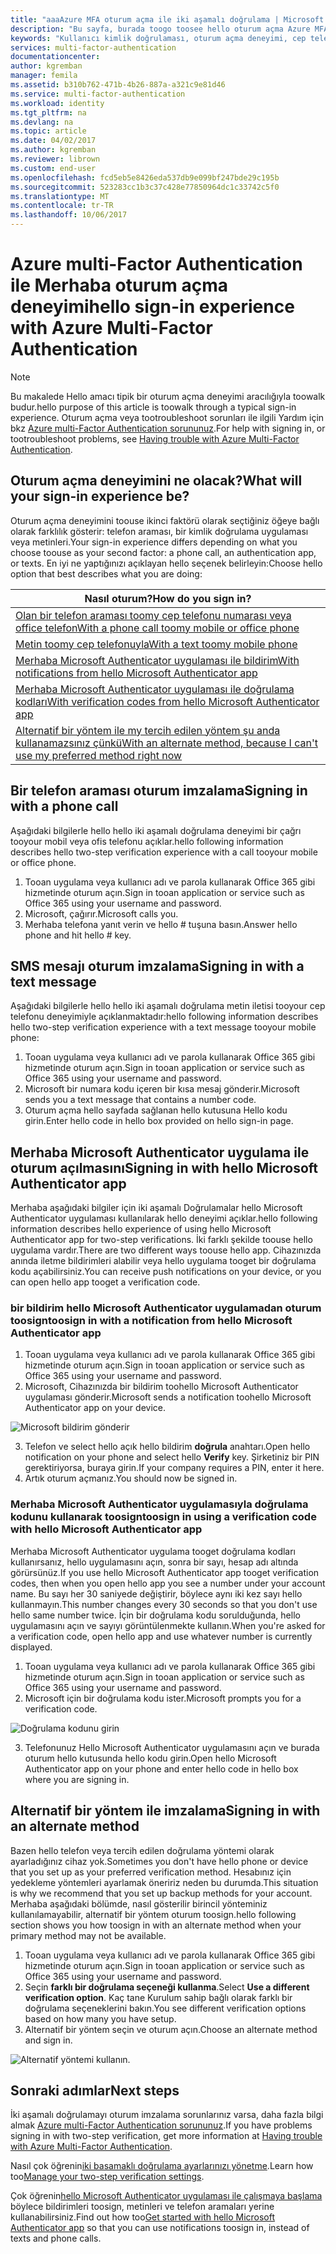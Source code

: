 ```yaml
---
title: "aaaAzure MFA oturum açma ile iki aşamalı doğrulama | Microsoft Docs"
description: "Bu sayfa, burada toogo toosee hello oturum açma Azure MFA ile kullanılabilen yöntemleri hakkında kılavuzluk sağlar."
keywords: "Kullanıcı kimlik doğrulaması, oturum açma deneyimi, cep telefonu ile oturum aç ofis telefonu ile oturum açma"
services: multi-factor-authentication
documentationcenter: 
author: kgremban
manager: femila
ms.assetid: b310b762-471b-4b26-887a-a321c9e81d46
ms.service: multi-factor-authentication
ms.workload: identity
ms.tgt_pltfrm: na
ms.devlang: na
ms.topic: article
ms.date: 04/02/2017
ms.author: kgremban
ms.reviewer: librown
ms.custom: end-user
ms.openlocfilehash: fcd5eb5e8426eda537db9e099bf247bde29c195b
ms.sourcegitcommit: 523283cc1b3c37c428e77850964dc1c33742c5f0
ms.translationtype: MT
ms.contentlocale: tr-TR
ms.lasthandoff: 10/06/2017
---
```

# <a name="hello-sign-in-experience-with-azure-multi-factor-authentication"></a><span data-ttu-id="4081f-104">Azure multi-Factor Authentication ile Merhaba oturum açma deneyimi</span><span class="sxs-lookup"><span data-stu-id="4081f-104">hello sign-in experience with Azure Multi-Factor Authentication</span></span>
> [!NOTE]
> <span data-ttu-id="4081f-105">Bu makalede Hello amacı tipik bir oturum açma deneyimi aracılığıyla toowalk budur.</span><span class="sxs-lookup"><span data-stu-id="4081f-105">hello purpose of this article is toowalk through a typical sign-in experience.</span></span> <span data-ttu-id="4081f-106">Oturum açma veya tootroubleshoot sorunları ile ilgili Yardım için bkz [Azure multi-Factor Authentication sorununuz](multi-factor-authentication-end-user-troubleshoot.md).</span><span class="sxs-lookup"><span data-stu-id="4081f-106">For help with signing in, or tootroubleshoot problems, see [Having trouble with Azure Multi-Factor Authentication](multi-factor-authentication-end-user-troubleshoot.md).</span></span>

## <a name="what-will-your-sign-in-experience-be"></a><span data-ttu-id="4081f-107">Oturum açma deneyimini ne olacak?</span><span class="sxs-lookup"><span data-stu-id="4081f-107">What will your sign-in experience be?</span></span>
<span data-ttu-id="4081f-108">Oturum açma deneyimini toouse ikinci faktörü olarak seçtiğiniz öğeye bağlı olarak farklılık gösterir: telefon araması, bir kimlik doğrulama uygulaması veya metinleri.</span><span class="sxs-lookup"><span data-stu-id="4081f-108">Your sign-in experience differs depending on what you choose toouse as your second factor: a phone call, an authentication app, or texts.</span></span> <span data-ttu-id="4081f-109">En iyi ne yaptığınızı açıklayan hello seçenek belirleyin:</span><span class="sxs-lookup"><span data-stu-id="4081f-109">Choose hello option that best describes what you are doing:</span></span>

| <span data-ttu-id="4081f-110">Nasıl oturum?</span><span class="sxs-lookup"><span data-stu-id="4081f-110">How do you sign in?</span></span> | 
| --- |
| [<span data-ttu-id="4081f-111">Olan bir telefon araması toomy cep telefonu numarası veya office telefon</span><span class="sxs-lookup"><span data-stu-id="4081f-111">With a phone call toomy mobile or office phone</span></span>](#signing-in-with-a-phone-call) |
| [<span data-ttu-id="4081f-112">Metin toomy cep telefonuyla</span><span class="sxs-lookup"><span data-stu-id="4081f-112">With a text toomy mobile phone</span></span>](#signing-in-with-a-text-message)
| [<span data-ttu-id="4081f-113">Merhaba Microsoft Authenticator uygulaması ile bildirim</span><span class="sxs-lookup"><span data-stu-id="4081f-113">With notifications from hello Microsoft Authenticator app</span></span>](#signing-in-with-the-microsoft-authenticator-app-using-notification) |
| [<span data-ttu-id="4081f-114">Merhaba Microsoft Authenticator uygulaması ile doğrulama kodları</span><span class="sxs-lookup"><span data-stu-id="4081f-114">With verification codes from hello Microsoft Authenticator app</span></span>](#signing-in-with-the-microsoft-authenticator-app-using-verification-code) |
| [<span data-ttu-id="4081f-115">Alternatif bir yöntem ile my tercih edilen yöntem şu anda kullanamazsınız çünkü</span><span class="sxs-lookup"><span data-stu-id="4081f-115">With an alternate method, because I can't use my preferred method right now</span></span>](#signing-in-with-an-alternate-method) |

## <a name="signing-in-with-a-phone-call"></a><span data-ttu-id="4081f-116">Bir telefon araması oturum imzalama</span><span class="sxs-lookup"><span data-stu-id="4081f-116">Signing in with a phone call</span></span>
<span data-ttu-id="4081f-117">Aşağıdaki bilgilerle hello hello iki aşamalı doğrulama deneyimi bir çağrı tooyour mobil veya ofis telefonu açıklar.</span><span class="sxs-lookup"><span data-stu-id="4081f-117">hello following information describes hello two-step verification experience with a call tooyour mobile or office phone.</span></span>

1. <span data-ttu-id="4081f-118">Tooan uygulama veya kullanıcı adı ve parola kullanarak Office 365 gibi hizmetinde oturum açın.</span><span class="sxs-lookup"><span data-stu-id="4081f-118">Sign in tooan application or service such as Office 365 using your username and password.</span></span>  
2. <span data-ttu-id="4081f-119">Microsoft, çağırır.</span><span class="sxs-lookup"><span data-stu-id="4081f-119">Microsoft calls you.</span></span>  
3. <span data-ttu-id="4081f-120">Merhaba telefona yanıt verin ve hello # tuşuna basın.</span><span class="sxs-lookup"><span data-stu-id="4081f-120">Answer hello phone and hit hello # key.</span></span>  

## <a name="signing-in-with-a-text-message"></a><span data-ttu-id="4081f-121">SMS mesajı oturum imzalama</span><span class="sxs-lookup"><span data-stu-id="4081f-121">Signing in with a text message</span></span>
<span data-ttu-id="4081f-122">Aşağıdaki bilgilerle hello hello iki aşamalı doğrulama metin iletisi tooyour cep telefonu deneyimiyle açıklanmaktadır:</span><span class="sxs-lookup"><span data-stu-id="4081f-122">hello following information describes hello two-step verification experience with a text message tooyour mobile phone:</span></span>

1. <span data-ttu-id="4081f-123">Tooan uygulama veya kullanıcı adı ve parola kullanarak Office 365 gibi hizmetinde oturum açın.</span><span class="sxs-lookup"><span data-stu-id="4081f-123">Sign in tooan application or service such as Office 365 using your username and password.</span></span> 
2. <span data-ttu-id="4081f-124">Microsoft bir numara kodu içeren bir kısa mesaj gönderir.</span><span class="sxs-lookup"><span data-stu-id="4081f-124">Microsoft sends you a text message that contains a number code.</span></span> 
3. <span data-ttu-id="4081f-125">Oturum açma hello sayfada sağlanan hello kutusuna Hello kodu girin.</span><span class="sxs-lookup"><span data-stu-id="4081f-125">Enter hello code in hello box provided on hello sign-in page.</span></span> 

## <a name="signing-in-with-hello-microsoft-authenticator-app"></a><span data-ttu-id="4081f-126">Merhaba Microsoft Authenticator uygulama ile oturum açılmasını</span><span class="sxs-lookup"><span data-stu-id="4081f-126">Signing in with hello Microsoft Authenticator app</span></span> 
<span data-ttu-id="4081f-127">Merhaba aşağıdaki bilgiler için iki aşamalı Doğrulamalar hello Microsoft Authenticator uygulaması kullanılarak hello deneyimi açıklar.</span><span class="sxs-lookup"><span data-stu-id="4081f-127">hello following information describes hello experience of using hello Microsoft Authenticator app for two-step verifications.</span></span> <span data-ttu-id="4081f-128">İki farklı şekilde toouse hello uygulama vardır.</span><span class="sxs-lookup"><span data-stu-id="4081f-128">There are two different ways toouse hello app.</span></span> <span data-ttu-id="4081f-129">Cihazınızda anında iletme bildirimleri alabilir veya hello uygulama tooget bir doğrulama kodu açabilirsiniz.</span><span class="sxs-lookup"><span data-stu-id="4081f-129">You can receive push notifications on your device, or you can open hello app tooget a verification code.</span></span>

### <a name="toosign-in-with-a-notification-from-hello-microsoft-authenticator-app"></a><span data-ttu-id="4081f-130">bir bildirim hello Microsoft Authenticator uygulamadan oturum toosign</span><span class="sxs-lookup"><span data-stu-id="4081f-130">toosign in with a notification from hello Microsoft Authenticator app</span></span>
1. <span data-ttu-id="4081f-131">Tooan uygulama veya kullanıcı adı ve parola kullanarak Office 365 gibi hizmetinde oturum açın.</span><span class="sxs-lookup"><span data-stu-id="4081f-131">Sign in tooan application or service such as Office 365 using your username and password.</span></span>
2. <span data-ttu-id="4081f-132">Microsoft, Cihazınızda bir bildirim toohello Microsoft Authenticator uygulaması gönderir.</span><span class="sxs-lookup"><span data-stu-id="4081f-132">Microsoft sends a notification toohello Microsoft Authenticator app on your device.</span></span>

  ![Microsoft bildirim gönderir](./media/multi-factor-authentication-end-user-signin/notify.png)

3. <span data-ttu-id="4081f-134">Telefon ve select hello açık hello bildirim **doğrula** anahtarı.</span><span class="sxs-lookup"><span data-stu-id="4081f-134">Open hello notification on your phone and select hello **Verify** key.</span></span> <span data-ttu-id="4081f-135">Şirketiniz bir PIN gerektiriyorsa, buraya girin.</span><span class="sxs-lookup"><span data-stu-id="4081f-135">If your company requires a PIN, enter it here.</span></span>
4. <span data-ttu-id="4081f-136">Artık oturum açmanız.</span><span class="sxs-lookup"><span data-stu-id="4081f-136">You should now be signed in.</span></span>

### <a name="toosign-in-using-a-verification-code-with-hello-microsoft-authenticator-app"></a><span data-ttu-id="4081f-137">Merhaba Microsoft Authenticator uygulamasıyla doğrulama kodunu kullanarak toosign</span><span class="sxs-lookup"><span data-stu-id="4081f-137">toosign in using a verification code with hello Microsoft Authenticator app</span></span>

<span data-ttu-id="4081f-138">Merhaba Microsoft Authenticator uygulama tooget doğrulama kodları kullanırsanız, hello uygulamasını açın, sonra bir sayı, hesap adı altında görürsünüz.</span><span class="sxs-lookup"><span data-stu-id="4081f-138">If you use hello Microsoft Authenticator app tooget verification codes, then when you open hello app you see a number under your account name.</span></span> <span data-ttu-id="4081f-139">Bu sayı her 30 saniyede değiştirir, böylece aynı iki kez sayı hello kullanmayın.</span><span class="sxs-lookup"><span data-stu-id="4081f-139">This number changes every 30 seconds so that you don't use hello same number twice.</span></span> <span data-ttu-id="4081f-140">İçin bir doğrulama kodu sorulduğunda, hello uygulamasını açın ve sayıyı görüntülenmekte kullanın.</span><span class="sxs-lookup"><span data-stu-id="4081f-140">When you're asked for a verification code, open hello app and use whatever number is currently displayed.</span></span> 

1. <span data-ttu-id="4081f-141">Tooan uygulama veya kullanıcı adı ve parola kullanarak Office 365 gibi hizmetinde oturum açın.</span><span class="sxs-lookup"><span data-stu-id="4081f-141">Sign in tooan application or service such as Office 365 using your username and password.</span></span>
2. <span data-ttu-id="4081f-142">Microsoft için bir doğrulama kodu ister.</span><span class="sxs-lookup"><span data-stu-id="4081f-142">Microsoft prompts you for a verification code.</span></span>

  ![Doğrulama kodunu girin](./media/multi-factor-authentication-end-user-signin/verify3.png)

3. <span data-ttu-id="4081f-144">Telefonunuz Hello Microsoft Authenticator uygulamasını açın ve burada oturum hello kutusunda hello kodu girin.</span><span class="sxs-lookup"><span data-stu-id="4081f-144">Open hello Microsoft Authenticator app on your phone and enter hello code in hello box where you are signing in.</span></span>

## <a name="signing-in-with-an-alternate-method"></a><span data-ttu-id="4081f-145">Alternatif bir yöntem ile imzalama</span><span class="sxs-lookup"><span data-stu-id="4081f-145">Signing in with an alternate method</span></span>
<span data-ttu-id="4081f-146">Bazen hello telefon veya tercih edilen doğrulama yöntemi olarak ayarladığınız cihaz yok.</span><span class="sxs-lookup"><span data-stu-id="4081f-146">Sometimes you don't have hello phone or device that you set up as your preferred verification method.</span></span> <span data-ttu-id="4081f-147">Hesabınız için yedekleme yöntemleri ayarlamak öneririz neden bu durumda.</span><span class="sxs-lookup"><span data-stu-id="4081f-147">This situation is why we recommend that you set up backup methods for your account.</span></span> <span data-ttu-id="4081f-148">Merhaba aşağıdaki bölümde, nasıl gösterilir birincil yönteminiz kullanılamayabilir, alternatif bir yöntem oturum toosign.</span><span class="sxs-lookup"><span data-stu-id="4081f-148">hello following section shows you how toosign in with an alternate method when your primary method may not be available.</span></span>

1. <span data-ttu-id="4081f-149">Tooan uygulama veya kullanıcı adı ve parola kullanarak Office 365 gibi hizmetinde oturum açın.</span><span class="sxs-lookup"><span data-stu-id="4081f-149">Sign in tooan application or service such as Office 365 using your username and password.</span></span>
2. <span data-ttu-id="4081f-150">Seçin **farklı bir doğrulama seçeneği kullanma**.</span><span class="sxs-lookup"><span data-stu-id="4081f-150">Select **Use a different verification option**.</span></span> <span data-ttu-id="4081f-151">Kaç tane Kurulum sahip bağlı olarak farklı bir doğrulama seçeneklerini bakın.</span><span class="sxs-lookup"><span data-stu-id="4081f-151">You see different verification options based on how many you have setup.</span></span>
3. <span data-ttu-id="4081f-152">Alternatif bir yöntem seçin ve oturum açın.</span><span class="sxs-lookup"><span data-stu-id="4081f-152">Choose an alternate method and sign in.</span></span>

  ![Alternatif yöntemi kullanın.](./media/multi-factor-authentication-end-user-signin/alt.png)

## <a name="next-steps"></a><span data-ttu-id="4081f-154">Sonraki adımlar</span><span class="sxs-lookup"><span data-stu-id="4081f-154">Next steps</span></span>

<span data-ttu-id="4081f-155">İki aşamalı doğrulamayı oturum imzalama sorunlarınız varsa, daha fazla bilgi almak [Azure multi-Factor Authentication sorununuz](multi-factor-authentication-end-user-troubleshoot.md).</span><span class="sxs-lookup"><span data-stu-id="4081f-155">If you have problems signing in with two-step verification, get more information at [Having trouble with Azure Multi-Factor Authentication](multi-factor-authentication-end-user-troubleshoot.md).</span></span>

<span data-ttu-id="4081f-156">Nasıl çok öğrenin[iki basamaklı doğrulama ayarlarınızı yönetme](multi-factor-authentication-end-user-manage-settings.md).</span><span class="sxs-lookup"><span data-stu-id="4081f-156">Learn how too[Manage your two-step verification settings](multi-factor-authentication-end-user-manage-settings.md).</span></span>

<span data-ttu-id="4081f-157">Çok öğrenin[hello Microsoft Authenticator uygulaması ile çalışmaya başlama](microsoft-authenticator-app-how-to.md) böylece bildirimleri toosign, metinleri ve telefon aramaları yerine kullanabilirsiniz.</span><span class="sxs-lookup"><span data-stu-id="4081f-157">Find out how too[Get started with hello Microsoft Authenticator app](microsoft-authenticator-app-how-to.md) so that you can use notifications toosign in, instead of texts and phone calls.</span></span> 
